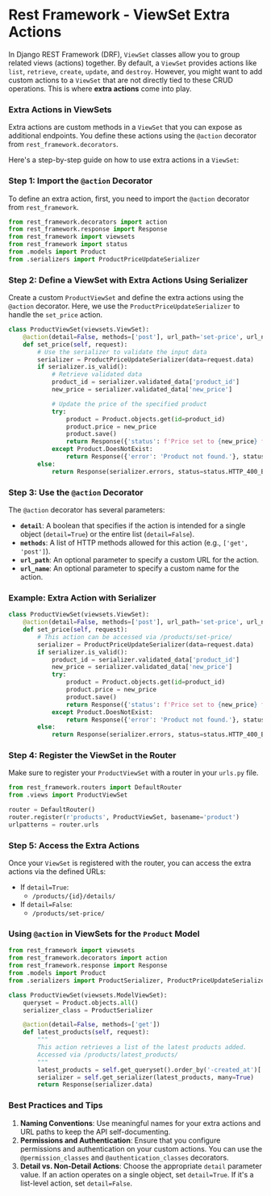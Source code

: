 # Rest Framework - ViewSet Extra Actions

In Django REST Framework (DRF), `ViewSet` classes allow you to group related views (actions) together. By default, a `ViewSet` provides actions like `list`, `retrieve`, `create`, `update`, and `destroy`. However, you might want to add custom actions to a `ViewSet` that are not directly tied to these CRUD operations. This is where **extra actions** come into play.

### Extra Actions in ViewSets
Extra actions are custom methods in a `ViewSet` that you can expose as additional endpoints. You define these actions using the `@action` decorator from `rest_framework.decorators`.

Here's a step-by-step guide on how to use extra actions in a `ViewSet`:

### Step 1: Import the `@action` Decorator
To define an extra action, first, you need to import the `@action` decorator from `rest_framework`.

```python
from rest_framework.decorators import action
from rest_framework.response import Response
from rest_framework import viewsets
from rest_framework import status
from .models import Product
from .serializers import ProductPriceUpdateSerializer
```

### Step 2: Define a ViewSet with Extra Actions Using Serializer
Create a custom `ProductViewSet` and define the extra actions using the `@action` decorator. Here, we use the `ProductPriceUpdateSerializer` to handle the `set_price` action.

```python
class ProductViewSet(viewsets.ViewSet):
    @action(detail=False, methods=['post'], url_path='set-price', url_name='set-price')
    def set_price(self, request):
        # Use the serializer to validate the input data
        serializer = ProductPriceUpdateSerializer(data=request.data)
        if serializer.is_valid():
            # Retrieve validated data
            product_id = serializer.validated_data['product_id']
            new_price = serializer.validated_data['new_price']

            # Update the price of the specified product
            try:
                product = Product.objects.get(id=product_id)
                product.price = new_price
                product.save()
                return Response({'status': f'Price set to {new_price} for product {product.name}'})
            except Product.DoesNotExist:
                return Response({'error': 'Product not found.'}, status=status.HTTP_404_NOT_FOUND)
        else:
            return Response(serializer.errors, status=status.HTTP_400_BAD_REQUEST)
```

### Step 3: Use the `@action` Decorator
The `@action` decorator has several parameters:

- **`detail`**: A boolean that specifies if the action is intended for a single object (`detail=True`) or the entire list (`detail=False`).
- **`methods`**: A list of HTTP methods allowed for this action (e.g., `['get', 'post']`).
- **`url_path`**: An optional parameter to specify a custom URL for the action.
- **`url_name`**: An optional parameter to specify a custom name for the action.

### Example: Extra Action with Serializer
```python
class ProductViewSet(viewsets.ViewSet):
    @action(detail=False, methods=['post'], url_path='set-price', url_name='set-price')
    def set_price(self, request):
        # This action can be accessed via /products/set-price/
        serializer = ProductPriceUpdateSerializer(data=request.data)
        if serializer.is_valid():
            product_id = serializer.validated_data['product_id']
            new_price = serializer.validated_data['new_price']
            try:
                product = Product.objects.get(id=product_id)
                product.price = new_price
                product.save()
                return Response({'status': f'Price set to {new_price} for product {product.name}'})
            except Product.DoesNotExist:
                return Response({'error': 'Product not found.'}, status=status.HTTP_404_NOT_FOUND)
        else:
            return Response(serializer.errors, status=status.HTTP_400_BAD_REQUEST)
```

### Step 4: Register the ViewSet in the Router
Make sure to register your `ProductViewSet` with a router in your `urls.py` file.

```python
from rest_framework.routers import DefaultRouter
from .views import ProductViewSet

router = DefaultRouter()
router.register(r'products', ProductViewSet, basename='product')
urlpatterns = router.urls
```

### Step 5: Access the Extra Actions
Once your `ViewSet` is registered with the router, you can access the extra actions via the defined URLs:

- If `detail=True`:
  - `/products/{id}/details/`
- If `detail=False`:
  - `/products/set-price/`

### Using `@action` in ViewSets for the `Product` Model

```python
from rest_framework import viewsets
from rest_framework.decorators import action
from rest_framework.response import Response
from .models import Product
from .serializers import ProductSerializer, ProductPriceUpdateSerializer

class ProductViewSet(viewsets.ModelViewSet):
    queryset = Product.objects.all()
    serializer_class = ProductSerializer

    @action(detail=False, methods=['get'])
    def latest_products(self, request):
        """
        This action retrieves a list of the latest products added.
        Accessed via /products/latest_products/
        """
        latest_products = self.get_queryset().order_by('-created_at')[:5]
        serializer = self.get_serializer(latest_products, many=True)
        return Response(serializer.data)
```

### Best Practices and Tips
1. **Naming Conventions**: Use meaningful names for your extra actions and URL paths to keep the API self-documenting.
2. **Permissions and Authentication**: Ensure that you configure permissions and authentication on your custom actions. You can use the `@permission_classes` and `@authentication_classes` decorators.
3. **Detail vs. Non-Detail Actions**: Choose the appropriate `detail` parameter value. If an action operates on a single object, set `detail=True`. If it's a list-level action, set `detail=False`.
